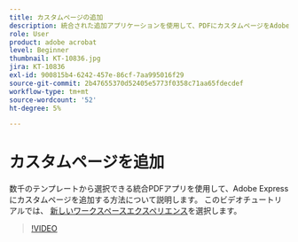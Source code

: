 ```yaml
---
title: カスタムページの追加
description: 統合された追加アプリケーションを使用して、PDFにカスタムページをAdobe Expressする
role: User
product: adobe acrobat
level: Beginner
thumbnail: KT-10836.jpg
jira: KT-10836
exl-id: 900815b4-6242-457e-86cf-7aa995016f29
source-git-commit: 2b47655370d52405e5773f0358c71aa65fdecdef
workflow-type: tm+mt
source-wordcount: '52'
ht-degree: 5%

---
```


# カスタムページを追加

数千のテンプレートから選択できる統合PDFアプリを使用して、Adobe Expressにカスタムページを追加する方法について説明します。 このビデオチュートリアルでは、 [新しいワークスペースエクスペリエンス](new-workspace.md)を選択します。

>[!VIDEO](https://video.tv.adobe.com/v/347331?quality=12&learn=on&hidetitle=true)
